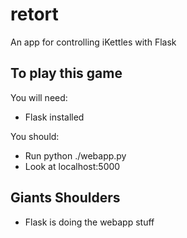# retort
An app for controlling iKettles with Flask

## To play this game

You will need:

* Flask installed

You should:

* Run python ./webapp.py
* Look at localhost:5000

## Giants Shoulders

* Flask is doing the webapp stuff
